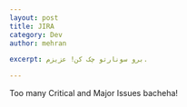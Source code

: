 ```yaml
---
layout: post
title: JIRA
category: Dev
author: mehran

excerpt: برو سونارتو چک کن! عزیزم.

---
```


Too many Critical and Major Issues bacheha!
